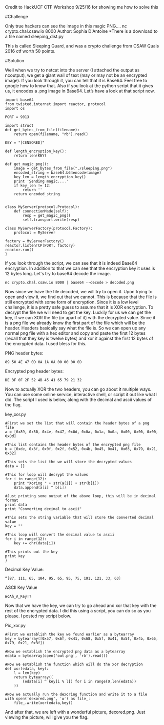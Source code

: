 Credit to HackUCF CTF Workshop 9/25/16 for showing me how to solve this

#Challenge

Only true hackers can see the image in this magic PNG....
nc crypto.chal.csaw.io 8000
Author: Sophia D'Antoine
*There is a download to a file named sleeping_dist.py

This is called Sleeping Guard, and was a crypto challenge from CSAW Quals 2016 ctf worth 50 points.

#Solution 

Well when we try to netcat into the server (I attached the output as ncoutput), we get a giant wall of text (may or may not be an encrypted image). If you look through it, you can tell that it is Base64. Feel free to google how to know that. Also if you look at the python script that it gives us, it encodes a .png image in Base64. Let’s have a look at that script now.

```
import base64
from twisted.internet import reactor, protocol
import os

PORT = 9013

import struct
def get_bytes_from_file(filename):  
    return open(filename, "rb").read()  
    
KEY = "[CENSORED]"

def length_encryption_key():
    return len(KEY)

def get_magic_png():
    image = get_bytes_from_file("./sleeping.png")
    encoded_string = base64.b64encode(image)
    key_len = length_encryption_key()
    print 'Sending magic....'
    if key_len != 12:
        return ''
    return encoded_string
    

class MyServer(protocol.Protocol):
    def connectionMade(self):
        resp = get_magic_png()
        self.transport.write(resp)

class MyServerFactory(protocol.Factory):
    protocol = MyServer

factory = MyServerFactory()
reactor.listenTCP(PORT, factory)
reactor.run()
}
```

If you look through the script, we can see that it is indeed Base64 encryption. In addition to that we can see that the encryption key it uses is 12 bytes long. Let's try to base64 decode the image.

```
nc crypto.chal.csaw.io 8000 | base64 --decode > decoded.png
```

Now since we have the file decoded, we will try to open it. Upon trying to open and view it, we find out that we cannot. This is because that the file is still encrypted with some form of encryption. Since it is a low level challenge, it is a pretty safe guess to assume that it is XOR encryption. To decrypt the file we will need to get the key. Luckily for us we can get the key, if we can XOR the file (or apart of it) with the decrypted value. Since it is a png file we already know the first part of the file which will be the header. Headers basically say what the file is. So we can open up any normal png file with a hex editor and copy and paste the first 12 bytes (recall that they key is twelve bytes) and xor it against the first 12 bytes of the encrypted data. I used bless for this.

PNG header bytes:
```
89 50 4E 47 0D 0A 1A 0A 00 00 00 0D
```

Encrypted png header bytes:
```
DE 3F 0F 2F 52 4B 45 41 65 79 21 32
```

Now to actually XOR the two headers, you can go about it multiple ways. You can use some online service, interactive shell, or script it out like what I did. The script I used is below, along with the decimal and ascii values of the flag.

key_xor.py

```
#First we set the list that will contain the header bytes of a png file
a = [0x89, 0x50, 0x4e, 0x47, 0x0d, 0x0a, 0x1a, 0x0a, 0x00, 0x00, 0x00, 0x0d]

#This list contains the header bytes of the encrypted png file
b = [0xde, 0x3f, 0x0f, 0x2f, 0x52, 0x4b, 0x45, 0x41, 0x65, 0x79, 0x21, 0x32]

#This sets the list the we will store the decrypted values
data = []

#This for loop will decrypt the values
for i in range(12):
    print "Xoring " + str(a[i]) + str(b[i])
    data.append(a[i] ^ b[i])

#Just printing some output of the above loop, this will be in decimal format
print data
print "Converting decimal to ascii"

#This sets the string variable that will store the converted decimal value
key = ""

#This loop will convert the decimal value to ascii
for i in range(12):
    key += chr(data[i])

#This prints out the key
print key
}
```

Decimal Key Value:
```
“[87, 111, 65, 104, 95, 65, 95, 75, 101, 121, 33, 63]
```

ASCII Key Value
```
WoAh_A_Key!?
```

Now that we have the key, we can try to go ahead and xor that key with the rest of the encrypted data. I did this using a script, you can do so as you please. I posted my script below.

Pic_xor.py
```
#First we establish the key we found earlier as a bytearray
key = bytearray([0x57, 0x6f, 0x41, 0x68, 0x5f, 0x41, 0x5f, 0x4b, 0x65, 0x79, 0x21, 0x3f])

#Now we establish the encrypted png data as a bytearray
edata = bytearray(open('out.png', 'rb').read())

#Now we establish the function which will do the xor decryption
def xor(edata, key):
    l = len(key)
    return bytearray((
        (edata[i] ^ key[i % l]) for i in range(0,len(edata))
    ))

#Now we actually run the dexoring function and write it to a file
with open('dexored.png', 'w') as file_:
    file_.write(xor(edata,key))
```

And after that, we are left with a wonderful picture, dexored.png. Just viewing the picture, will give you the flag.








